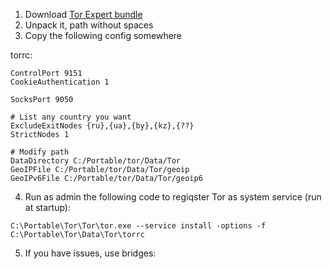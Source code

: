 1. Download [Tor Expert bundle](https://www.torproject.org/download/download.html.en)
2. Unpack it, path without spaces
3. Copy the following config somewhere

torrc:
```
ControlPort 9151
CookieAuthentication 1

SocksPort 9050

# List any country you want
ExcludeExitNodes {ru},{ua},{by},{kz},{??}
StrictNodes 1

# Modify path
DataDirectory C:/Portable/tor/Data/Tor
GeoIPFile C:/Portable/tor/Data/Tor/geoip
GeoIPv6File C:/Portable/tor/Data/Tor/geoip6
```

4. Run as admin the following code to regiqster Tor as system service (run at startup):
```
C:\Portable\Tor\Tor\tor.exe --service install -options -f C:\Portable\Tor\Data\Tor\torrc
```


5. If you have issues, use bridges:
```
```
